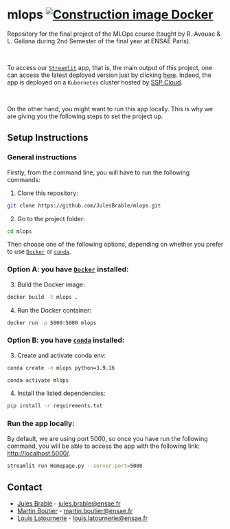 # mlops [![Construction image Docker](https://github.com/JulesBrable/mlops/actions/workflows/prod.yaml/badge.svg)](https://github.com/JulesBrable/mlops/actions/workflows/prod.yaml)

Repository for the final project of the MLOps course (taught by R. Avouac &amp; L. Galiana during 2nd Semester of the final year at ENSAE Paris).

<br>

To access our [`Streamlit`](https://streamlit.io/) app, that is, the main output of this project, one can access the latest deployed version just by clicking [here](https://mlops.kub.sspcloud.fr/). Indeed, the app is deployed on a `Kubernetes` cluster hosted by [SSP Cloud](https://datalab.sspcloud.fr/).

<br>

On the other hand, you might want to run this app locally. This is why we are giving you the following steps to set the project up.

## Setup Instructions

### General instructions

Firstly, from the command line, you will have to run the following commands:

1. Clone this repository:

```bash
git clone https://github.com/JulesBrable/mlops.git
```

2. Go to the project folder:
```bash
cd mlops
```

Then choose one of the following options, depending on whether you prefer to use [`Docker`](https://www.docker.com/) or [`conda`](https://docs.conda.io/).

### Option A: you have [`Docker`](https://www.docker.com/) installed:

3. Build the Docker image:
```bash
docker build -t mlops .
```

4. Run the Docker container:
```bash
docker run -p 5000:5000 mlops
```

### Option B: you have [`conda`](https://docs.conda.io/) installed:

3. Create and activate conda env:

```bash
conda create -n mlops python=3.9.16
```

```bash
conda activate mlops
```

4. Install the listed dependencies:
   
```bash
pip install -r requirements.txt
```

### Run the app locally:

By default, we are using port 5000, so once you have run the following command, you will be able to access the app with the following link: [http://localhost:5000/](http://localhost:5000/).

```bash
streamlit run Homepage.py --server.port=5000
```

## Contact

* [Jules Brablé](https://github.com/JulesBrable) - jules.brable@ensae.fr
* [Martin Boutier]() - martin.boutier@ensae.fr
* [Louis Latournerie]() - louis.latournerie@ensae.fr

